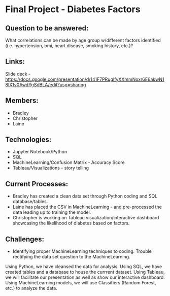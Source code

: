 # Final Project - Diabetes Factors
## Question to be answered: 
What correlations can be made by age group w/different factors identified (i.e. hypertension, bmi, heart disease, smoking history, etc.)?
## Links:
Slide deck - https://docs.google.com/presentation/d/141F7PRugIfyXXmmNoxr6E6akwN18IX1v0AwdYgSdBLA/edit?usp=sharing

## Members:
- Bradley
- Christopher
- Laine
## Technologies:
- Jupyter Notebook/Python
- SQL
- MachineLearning/Confusion Matrix - Accuracy Score
- Tableau/Visualizations - story telling
## Current Processes:
- Bradley has created a clean data set through Python coding and SQL database/tables.
- Laine has placed the CSV in MachineLearning -  and pre-processed the data leading up to training the model.
- Christopher is working on Tableau visualization/interactive dashboard showcasing the likelihood of diabetes based on factors.
## Challenges:
- Identifying proper MachineLearning techniques to coding. Trouble rectifying the data set question to the MachineLearning.


Using Python, we have cleansed the data for analysis. 
Using SQL, we have created tables and a database to house the currrent dataset. 
Using Tableau, we will facilitate our presentation as well as show our interactive dashboard. 
Using MachineLearning models, we will use Classifiers (Random Forest, etc.) to analyze the data.
